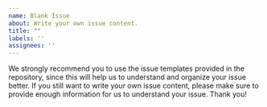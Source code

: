 ```yaml
---
name: Blank Issue
about: Write your own issue content.
title: ""
labels: ''
assignees: ''
---
```


<!-- Write your own issue content here. -->

We strongly recommend you to use the issue templates provided in the repository, since this will help us to understand and organize your issue better. If you still want to write your own issue content, please make sure to provide enough information for us to understand your issue. Thank you!